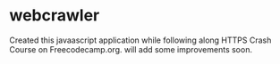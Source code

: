 # webcrawler

Created this javaascript application while following along HTTPS Crash Course on Freecodecamp.org. 
will add some improvements soon.
